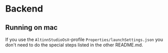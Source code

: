 # Backend

## Running on mac

If you use the `AltinnStudioOsX`-profile `Properties/launchSettings.json` you don't need to do the
special steps listed in the other README.md.
